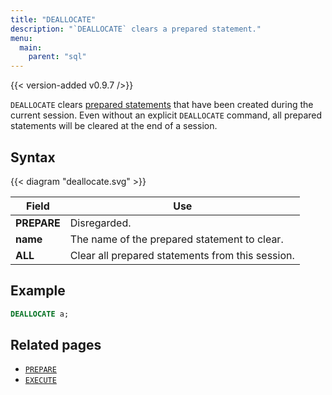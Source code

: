 ```yaml
---
title: "DEALLOCATE"
description: "`DEALLOCATE` clears a prepared statement."
menu:
  main:
    parent: "sql"
---
```


{{< version-added v0.9.7 />}}

`DEALLOCATE` clears [prepared statements](../prepare) that have been created during the current session. Even without an explicit `DEALLOCATE` command, all prepared statements will be cleared at the end of a session.

## Syntax

{{< diagram "deallocate.svg" >}}

Field | Use
------|-----
**PREPARE** | Disregarded.
**name**  | The name of the prepared statement to clear.
**ALL**  |  Clear all prepared statements from this session.

## Example

```sql
DEALLOCATE a;
```

## Related pages

- [`PREPARE`]
- [`EXECUTE`]

[`PREPARE`]:../prepare
[`EXECUTE`]:../execute
